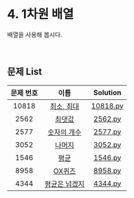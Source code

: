 # 4. 1차원 배열
배열을 사용해 봅시다.

<br>

## 문제 List
|문제 번호|이름|Solution|
|:---:|:---:|:---:|
|10818|[최소, 최대](https://www.acmicpc.net/problem/10818)|[10818.py](https://github.com/tjswodud/BOJ-with-python/blob/master/level%204/10818.py)|
|2562|[최댓값](https://www.acmicpc.net/problem/2562)|[2562.py](https://github.com/tjswodud/BOJ-with-python/blob/master/level%204/2562.py)|
|2577|[숫자의 개수](https://www.acmicpc.net/problem/2577)|[2577.py](https://github.com/tjswodud/BOJ-with-python/blob/master/level%204/2577.py)|
|3052|[나머지](https://www.acmicpc.net/problem/3052)|[3052.py](https://github.com/tjswodud/BOJ-with-python/blob/master/level%204/3052.py)|
|1546|[평균](https://www.acmicpc.net/problem/1546)|[1546.py](https://github.com/tjswodud/BOJ-with-python/blob/master/level%204/1546.py)|
|8958|[OX퀴즈](https://www.acmicpc.net/problem/8958)|[8958.py](https://github.com/tjswodud/BOJ-with-python/blob/master/level%204/8958.py)|
|4344|[평균은 넘겠지](https://www.acmicpc.net/problem/4344)|[4344.py](https://github.com/tjswodud/BOJ-with-python/blob/master/level%204/4344.py)|